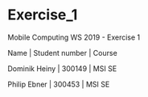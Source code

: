 # Exercise_1
Mobile Computing WS 2019 - Exercise 1


Name          | Student number | Course 

Dominik Heiny | 300149         | MSI SE 

Philip Ebner  | 300453         | MSI SE

